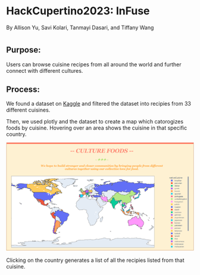 # HackCupertino2023: InFuse

By Allison Yu, Savi Kolari, Tanmayi Dasari, and Tiffany Wang

#
## **Purpose:** 
Users can browse cuisine recipes from all around the world and further connect with different cultures.

## **Process:**

We found a dataset on [Kaggle](https://www.kaggle.com/datasets/alaknandaa/recipes-data-by-cuisine?resource=download) and filtered the dataset into recipies from 33 different cuisines.

Then, we used plotly and the dataset to create a map which catorogizes foods by cuisine. Hovering over an area shows the cuisine in that specific country. 

![Hovering over a country displays the cuisine.](/ScreenPic.png)

Clicking on the country generates a list of all the recipies listed from that cuisine.